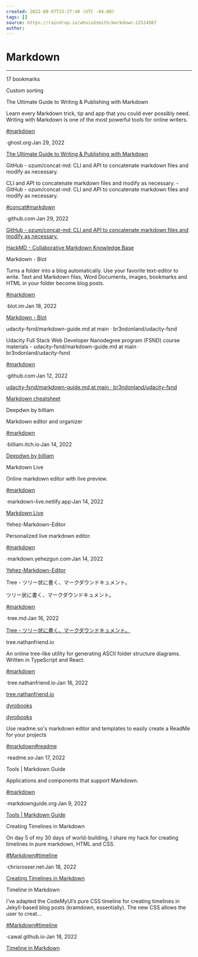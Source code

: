 ```yaml
---
created: 2022-08-07T23:27:40 (UTC -04:00)
tags: []
source: https://raindrop.io/whoisdsmith/markdown-22524987
author: 
---
```


# Markdown

---
17 bookmarks

Custom sorting

The Ultimate Guide to Writing & Publishing with Markdown

Learn every Markdown trick, tip and app that you could ever possibly need. Writing with Markdown is one of the most powerful tools for online writers.

[#markdown](https://raindrop.io/whoisdsmith/markdown-22524987/search/sort=-sort&perpage=30&page=0&search=%23markdown)

·ghost.org·Jan 29, 2022

[The Ultimate Guide to Writing & Publishing with Markdown](https://ghost.org/changelog/markdown/)

GitHub - ozum/concat-md: CLI and API to concatenate markdown files and modify as necessary.

CLI and API to concatenate markdown files and modify as necessary. - GitHub - ozum/concat-md: CLI and API to concatenate markdown files and modify as necessary.

[#concat](https://raindrop.io/whoisdsmith/markdown-22524987/search/sort=-sort&perpage=30&page=0&search=%23concat)[#markdown](https://raindrop.io/whoisdsmith/markdown-22524987/search/sort=-sort&perpage=30&page=0&search=%23markdown)

·github.com·Jan 29, 2022

[GitHub - ozum/concat-md: CLI and API to concatenate markdown files and modify as necessary.](https://github.com/ozum/concat-md)

[HackMD - Collaborative Markdown Knowledge Base](https://hackmd.io/)

Markdown - Blot

Turns a folder into a blog automatically. Use your favorite text-editor to write. Text and Markdown files, Word Documents, images, bookmarks and HTML in your folder become blog posts.

[#markdown](https://raindrop.io/whoisdsmith/markdown-22524987/search/sort=-sort&perpage=30&page=0&search=%23markdown)

·blot.im·Jan 18, 2022

[Markdown - Blot](https://blot.im/how/format/markdown)

udacity-fsnd/markdown-guide.md at main · br3ndonland/udacity-fsnd

Udacity Full Stack Web Developer Nanodegree program (FSND) course materials - udacity-fsnd/markdown-guide.md at main · br3ndonland/udacity-fsnd

[#markdown](https://raindrop.io/whoisdsmith/markdown-22524987/search/sort=-sort&perpage=30&page=0&search=%23markdown)

·github.com·Jan 12, 2022

[udacity-fsnd/markdown-guide.md at main · br3ndonland/udacity-fsnd](https://github.com/br3ndonland/udacity-fsnd/blob/main/info/markdown-guide.md)

[Markdown cheatsheet](https://devhints.io/markdown)

Deepdwn by billiam

Markdown editor and organizer

[#markdown](https://raindrop.io/whoisdsmith/markdown-22524987/search/sort=-sort&perpage=30&page=0&search=%23markdown)

·billiam.itch.io·Jan 14, 2022

[Deepdwn by billiam](https://billiam.itch.io/deepdwn?ref=producthunt)

Markdown Live

Online markdown editor with live preview.

[#markdown](https://raindrop.io/whoisdsmith/markdown-22524987/search/sort=-sort&perpage=30&page=0&search=%23markdown)

·markdown-live.netlify.app·Jan 14, 2022

[Markdown Live](https://markdown-live.netlify.app/?ref=producthunt)

Yehez-Markdown-Editor

Personalized live markdown editor.

[#markdown](https://raindrop.io/whoisdsmith/markdown-22524987/search/sort=-sort&perpage=30&page=0&search=%23markdown)

·markdown.yehezgun.com·Jan 14, 2022

[Yehez-Markdown-Editor](https://markdown.yehezgun.com/?ref=producthunt)

Tree - ツリー状に書く、マークダウンドキュメント。

ツリー状に書く、マークダウンドキュメント。

[#markdown](https://raindrop.io/whoisdsmith/markdown-22524987/search/sort=-sort&perpage=30&page=0&search=%23markdown)

·tree.md·Jan 16, 2022

[Tree - ツリー状に書く、マークダウンドキュメント。](https://tree.md/)

tree.nathanfriend.io

An online tree-like utility for generating ASCII folder structure diagrams. Written in TypeScript and React.

[#markdown](https://raindrop.io/whoisdsmith/markdown-22524987/search/sort=-sort&perpage=30&page=0&search=%23markdown)

·tree.nathanfriend.io·Jan 16, 2022

[tree.nathanfriend.io](https://tree.nathanfriend.io/?s=(%27options!(%27fancy0~fullPath0~trailingSlash!false~rootDot0)~2(%272%27_Father-_Musician-*_Automation._3**_Content%20Explorer._%27)~version!%271%27)*%20%20-._%2030!true2source!3%5Cn*%01320-*)

[dyrobooks](https://dyrobooks.com/blog/2018/04/03/using-markdown/)

[dyrobooks](https://dyrobooks.com/blog/2018/02/10/a-markdown-cheatsheet/)

Use readme.so's markdown editor and templates to easily create a ReadMe for your projects

[#markdown](https://raindrop.io/whoisdsmith/markdown-22524987/search/sort=-sort&perpage=30&page=0&search=%23markdown)[#readme](https://raindrop.io/whoisdsmith/markdown-22524987/search/sort=-sort&perpage=30&page=0&search=%23readme)

·readme.so·Jan 17, 2022

[](https://readme.so/)

Tools | Markdown Guide

Applications and components that support Markdown.

[#markdown](https://raindrop.io/whoisdsmith/markdown-22524987/search/sort=-sort&perpage=30&page=0&search=%23markdown)

·markdownguide.org·Jan 9, 2022

[Tools | Markdown Guide](https://www.markdownguide.org/tools/)

Creating Timelines in Markdown

On day 5 of my 30 days of world-building, I share my hack for creating timelines in pure markdown, HTML and CSS.

[#Markdown](https://raindrop.io/whoisdsmith/markdown-22524987/search/sort=-sort&perpage=30&page=0&search=%23Markdown)[#timeline](https://raindrop.io/whoisdsmith/markdown-22524987/search/sort=-sort&perpage=30&page=0&search=%23timeline)

·chrisrosser.net·Jan 18, 2022

[Creating Timelines in Markdown](https://chrisrosser.net/posts/2020/06/05/wwb-5-creating-timelines-in-markdown/)

Timeline in Markdown

I’ve adapted the CodeMyUI’s pure CSS timeline for creating timelines in Jekyll-based blog posts (kramdown, essentially). The new CSS allows the user to creat...

[#Markdown](https://raindrop.io/whoisdsmith/markdown-22524987/search/sort=-sort&perpage=30&page=0&search=%23Markdown)[#timeline](https://raindrop.io/whoisdsmith/markdown-22524987/search/sort=-sort&perpage=30&page=0&search=%23timeline)

·cawal.github.io·Jan 18, 2022

[Timeline in Markdown](https://cawal.github.io/markdown/2017/10/13/timeline_in_markdown.html)
